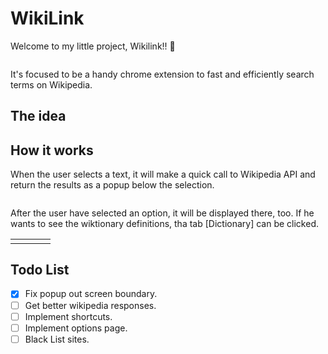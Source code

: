 # WikiLink
Welcome to my little project, Wikilink!! 🖖

 <p align="center">
 <img src="https://github.com/g-nogueira/WikiLink/blob/master/public/images/icon01/01wikilink128.png?raw=true" alt="">
 </p>

It's focused to be a handy chrome extension to fast and efficiently search terms on Wikipedia.

## The idea

## How it works
When the user selects a text, it will make a quick call to Wikipedia API and return the results as a popup below the selection.

 <p align="center">
    <img style="max-width: 50%;" src="https://github.com/g-nogueira/WikiLink/blob/master/public/images/readme/popup-demo.svg" alt="">
 </p>
 
After the user have selected an option, it will be displayed there, too. If he wants to see the wiktionary definitions, tha tab [Dictionary] can be clicked.

<table>
    <tr>
    <td>
        <img src="https://github.com/g-nogueira/WikiLink/blob/master/public/images/readme/Wikipedia-Info.png" alt="">
    <td>
    <td>
        <img src="https://github.com/g-nogueira/WikiLink/blob/master/public/images/readme/Dictionary-info.png" alt=""><td>
    <tr>
</table>


 

## Todo List
- [x] Fix popup out screen boundary.
- [ ] Get better wikipedia responses.
- [ ] Implement shortcuts.
- [ ] Implement options page.
- [ ] Black List sites.